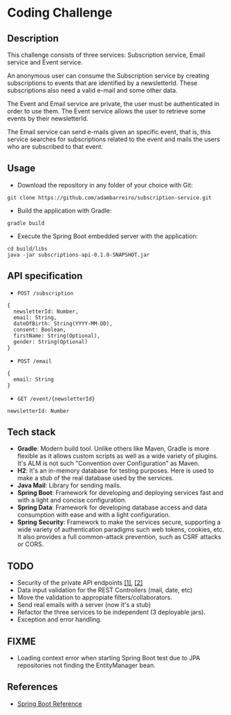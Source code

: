 # Coding Challenge
## Description
This challenge consists of three services: Subscription service, Email service and Event service.

An anonymous user can consume the Subscription service by creating subscriptions to events that are identified by a newsletterId. These subscriptions also need a valid e-mail and some other data.

The Event and Email service are private, the user must be authenticated in order to use them. The Event service allows the user to retrieve some events by their newsletterId.

The Email service can send e-mails given an specific event, that is, this service searches for subscriptions related to the event and mails the users who are subscribed to that event.

## Usage
* Download the repository in any folder of your choice with Git:

`git clone https://github.com/adambarreiro/subscription-service.git`

* Build the application with Gradle:

`gradle build`

* Execute the Spring Boot embedded server with the application:

```
cd build/libs
java -jar subscriptions-api-0.1.0-SNAPSHOT.jar
```

## API specification

* `POST /subscription`
 
```
{
  newsletterId: Number,
  email: String,
  dateOfBirth: String(YYYY-MM-DD),
  consent: Boolean,
  firstName: String(Optional),
  gender: String(Optional)
}
```

* `POST /email`
```
{
  email: String
}
```

* `GET /event/{newsletterId}`

`newsletterId: Number`

## Tech stack

* **Gradle**: Modern build tool. Unlike others like Maven, Gradle is more flexible as it allows custom scripts as well as a wide variety of plugins. It's ALM is not such "Convention over Configuration" as Maven.
* **H2**: It's an in-memory database for testing purposes. Here is used to make a stub of the real database used by the services.
* **Java Mail**: Library for sending mails.
* **Spring Boot**: Framework for developing and deploying services fast and with a light and concise configuration.
* **Spring Data**: Framework for developing database access and data consumption with ease and with a light configuration.
* **Spring Security**: Framework to make the services secure, supporting a wide variety of authentication paradigms such web tokens, cookies, etc. It also provides a full common-attack prevention, such as CSRF attacks or CORS.

## TODO
* Security of the private API endpoints [[1]](http://docs.aws.amazon.com/AmazonS3/latest/dev/RESTAuthentication.html), [[2]](http://massimilianosciacco.com/implementing-hmac-authentication-rest-api-spring-security)
* Data input validation for the REST Controllers (mail, date, etc)
* Move the validation to appropiate filters/collaborators.
* Send real emails with a server (now it's a stub)
* Refactor the three services to be independent (3 deployable jars).
* Exception and error handling.

## FIXME
* Loading context error when starting Spring Boot test due to JPA repositories not finding the EntityManager bean.

## References
* [Spring Boot Reference](https://docs.spring.io/spring-boot/docs/current-SNAPSHOT/reference/htmlsingle/)
